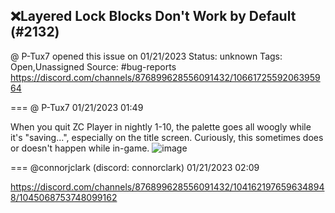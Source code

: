 ## ❌Layered Lock Blocks Don't Work by Default (#2132)
@ P-Tux7 opened this issue on 01/21/2023
Status: unknown
Tags: Open,Unassigned
Source: #bug-reports https://discord.com/channels/876899628556091432/1066172559206395964


=== @ P-Tux7 01/21/2023 01:49

When you quit ZC Player in nightly 1-10, the palette goes all woogly while it's "saving...", especially on the title screen. Curiously, this sometimes does or doesn't happen while in-game.
![image](https://cdn.discordapp.com/attachments/1066172559206395964/1066172559437090947/image.png?ex=65ebc012&is=65d94b12&hm=6f89456656f2d414871f146c4166a1e056be4a721a21974fc22786eb3e387fc7&)

=== @connorjclark (discord: connorclark) 01/21/2023 02:09

https://discord.com/channels/876899628556091432/1041621976596348948/1045068753748099162
